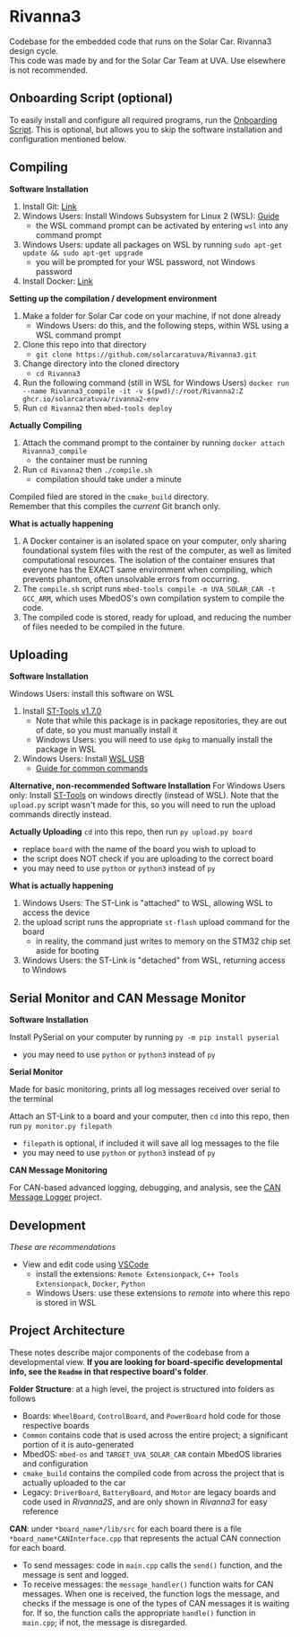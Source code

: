 # Rivanna3

Codebase for the embedded code that runs on the Solar Car. Rivanna3 design cycle. <br>
This code was made by and for the Solar Car Team at UVA. Use elsewhere is not recommended. 

## Onboarding Script (optional)

To easily install and configure all required programs, run the [Onboarding Script](TODO). This is optional, but allows you to skip the software installation and configuration mentioned below. 

## Compiling

**Software Installation**

1. Install Git: [Link](https://git-scm.com/download/win)
2. Windows Users: Install Windows Subsystem for Linux 2 (WSL): [Guide](https://learn.microsoft.com/en-us/windows/wsl/install)
    - the WSL command prompt can be activated by entering `wsl` into any command prompt
3. Windows Users: update all packages on WSL by running `sudo apt-get update && sudo apt-get upgrade`
    - you will be prompted for your WSL password, not Windows password
4. Install Docker: [Link](https://docs.docker.com/engine/install/)

**Setting up the compilation / development environment**

1. Make a folder for Solar Car code on your machine, if not done already
    - Windows Users: do this, and the following steps, within WSL using a WSL command prompt
2. Clone this repo into that directory
    - `git clone https://github.com/solarcaratuva/Rivanna3.git`
3. Change directory into the cloned directory 
    - `cd Rivanna3`
4. Run the following command (still in WSL for Windows Users) `docker run --name Rivanna3_compile -it -v $(pwd)/:/root/Rivanna2:Z ghcr.io/solarcaratuva/rivanna2-env`
5. Run `cd Rivanna2` then `mbed-tools deploy`

**Actually Compiling**

1. Attach the command prompt to the container by running `docker attach Rivanna3_compile`
    - the container must be running
2. Run `cd Rivanna2` then `./compile.sh`
    - compilation should take under a minute

Compiled filed are stored in the `cmake_build` directory. <br>
Remember that this compiles the *current* Git branch only. 

**What is actually happening**

1. A Docker container is an isolated space on your computer, only sharing foundational system files with the rest of the computer, as well as limited computational resources. The isolation of the container ensures that everyone has the EXACT same environment when compiling, which prevents phantom, often unsolvable errors from occurring.
2. The `compile.sh` script runs `mbed-tools compile -m UVA_SOLAR_CAR -t GCC_ARM`, which uses MbedOS's own compilation system to compile the code.
3. The compiled code is stored, ready for upload, and reducing the number of files needed to be compiled in the future.

## Uploading

**Software Installation**

Windows Users: install this software on WSL
1. Install [ST-Tools v1.7.0](https://github.com/stlink-org/stlink/releases/tag/v1.7.0)
    - Note that while this package is in package repositories, they are out of date, so you must manually install it 
    - Windows Users: you will need to use `dpkg` to manually install the package in WSL
2. Windows Users: Install [WSL USB](https://github.com/dorssel/usbipd-win)
    - [Guide for common commands](https://learn.microsoft.com/en-us/windows/wsl/connect-usb)

**Alternative, non-recommended Software Installation**
For Windows Users only: Install [ST-Tools](https://github.com/stlink-org/stlink) on windows directly (instead of WSL). Note that the `upload.py` script wasn't made for this, so you will need to run the upload commands directly instead. 

**Actually Uploading**
`cd` into this repo, then run `py upload.py board`
- replace `board` with the name of the board you wish to upload to
- the script does NOT check if you are uploading to the correct board
- you may need to use `python` or `python3` instead of `py`

**What is actually happening**
1. Windows Users: The ST-Link is "attached" to WSL, allowing WSL to access the device
2. the upload script runs the appropriate `st-flash` upload command for the board
    - in reality, the command just writes to memory on the STM32 chip set aside for booting
3. Windows Users: the ST-Link is "detached" from WSL, returning access to Windows


## Serial Monitor and CAN Message Monitor

**Software Installation**

Install PySerial on your computer by running `py -m pip install pyserial`
- you may need to use `python` or `python3` instead of `py`

**Serial Monitor**

Made for basic monitoring, prints all log messages received over serial to the terminal

Attach an ST-Link to a board and your computer, then `cd` into this repo, then run `py monitor.py filepath`
- `filepath` is optional, if included it will save all log messages to the file
- you may need to use `python` or `python3` instead of `py`

**CAN Message Monitoring**

For CAN-based advanced logging, debugging, and analysis, see the [CAN Message Logger](https://github.com/solarcaratuva/CANMessageLogger) project.

## Development

*These are recommendations*
- View and edit code using [VSCode](https://code.visualstudio.com/)
    - install the extensions: `Remote Extensionpack`, `C++ Tools Extensionpack`, `Docker`, `Python`
    - Windows Users: use these extensions to *remote* into where this repo is stored in WSL

## Project Architecture

These notes describe major components of the codebase from a developmental view. **If you are looking for board-specific developmental info, see the `Readme` in that respective board's folder**.

**Folder Structure**: at a high level, the project is structured into folders as follows
- Boards: `WheelBoard`, `ControlBoard`, and `PowerBoard` hold code for those respective boards
- `Common` contains code that is used across the entire project; a significant portion of it is auto-generated
- MbedOS: `mbed-os` and `TARGET_UVA_SOLAR_CAR` contain MbedOS libraries and configuration
- `cmake_build` contains the compiled code from across the project that is actually uploaded to the car
- Legacy: `DriverBoard`, `BatteryBoard`, and `Motor` are legacy boards and code used in *Rivanna2S*, and are only shown in *Rivanna3* for easy reference

**CAN**: under `*board_name*/lib/src` for each board there is a file `*board_name*CANInterface.cpp` that represents the actual CAN connection for each board.
- To send messages: code in `main.cpp` calls the `send()` function, and the message is sent and logged.
- To receive messages: the `message_handler()` function waits for CAN messages. When one is received, the function logs the message, and checks if the message is one of the types of CAN messages it is waiting for. If so, the function calls the appropriate `handle()` function in `main.cpp`; if not, the message is disregarded.
